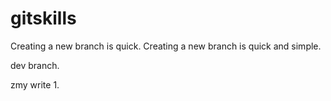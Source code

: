 # gitskills
Creating a new branch is quick.
Creating a new branch is quick and simple.

dev branch.

zmy write 1.
